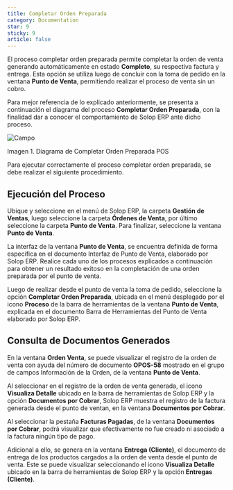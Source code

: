 ```yaml
---
title: Completar Orden Preparada
category: Documentation
star: 9
sticky: 9
article: false
---
```


El proceso completar orden preparada permite completar la orden de venta generando automáticamente en estado **Completo**, su respectiva factura y entrega. Esta opción se utiliza luego de concluir con la toma de pedido en la ventana **Punto de Venta**, permitiendo realizar el proceso de venta sin un cobro.

Para mejor referencia de lo explicado anteriormente, se presenta a continuación el diagrama del proceso **Completar Orden Preparada**, con la finalidad dar a conocer el comportamiento de Solop ERP ante dicho proceso.

![Campo](/assets/img/docs/pdv-management/pdm-pdv-image55.png)

Imagen 1. Diagrama de Completar Orden Preparada POS

Para ejecutar correctamente el proceso completar orden preparada, se debe realizar el siguiente procedimiento.

## Ejecución del Proceso

Ubique y seleccione en el menú de Solop ERP, la carpeta **Gestión de Ventas**, luego seleccione la carpeta **Órdenes de Venta**, por último seleccione la carpeta **Punto de Venta**. Para finalizar, seleccione la ventana **Punto de Venta**.

La interfaz de la ventana **Punto de Venta**, se encuentra definida de forma específica en el documento Interfaz de Punto de Venta, elaborado por Solop ERP. Realice cada uno de los procesos explicados a continuación para obtener un resultado exitoso en la completación de una orden preparada por el punto de venta.

Luego de realizar desde el punto de venta la toma de pedido, seleccione la opción **Completar Orden Preparada**, ubicada en el menú desplegado por el icono **Proceso** de la barra de herramientas de la ventana **Punto de Venta**, explicada en el documento Barra de Herramientas del Punto de Venta elaborado por Solop ERP.

## Consulta de Documentos Generados

En la ventana **Orden Venta**, se puede visualizar el registro de la orden de venta con ayuda del número de documento **OPOS-58** mostrado en el grupo de campos Información de la Orden, de la ventana **Punto de Venta**.

Al seleccionar en el registro de la orden de venta generada, el icono **Visualiza Detalle** ubicado en la barra de herramientas de Solop ERP y la opción **Documentos por Cobrar**, Solop ERP muestra el registro de la factura generada desde el punto de ventan, en la ventana **Documentos por Cobrar**.

Al seleccionar la pestaña **Facturas Pagadas**, de la ventana **Documentos por Cobrar**, podrá visualizar que efectivamente no fue creado ni asociado a la factura ningún tipo de pago.

Adicional a ello, se genera en la ventana **Entrega (Cliente)**, el documento de entrega de los productos cargados a la orden de venta desde el punto de venta. Este se puede visualizar seleccionando el icono **Visualiza Detalle** ubicado en la barra de herramientas de Solop ERP y la opción **Entregas (Cliente)**.